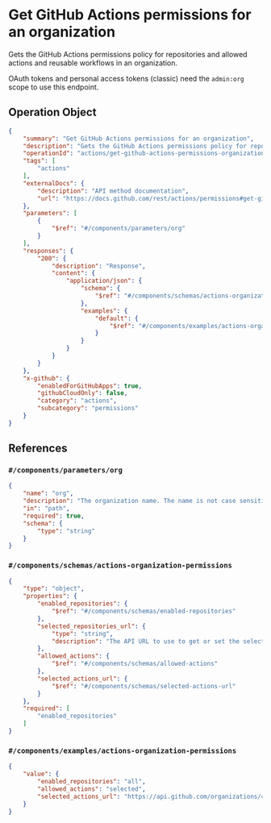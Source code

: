 # Get GitHub Actions permissions for an organization

Gets the GitHub Actions permissions policy for repositories and allowed actions and reusable workflows in an organization.

OAuth tokens and personal access tokens (classic) need the `admin:org` scope to use this endpoint.

## Operation Object

```json
{
    "summary": "Get GitHub Actions permissions for an organization",
    "description": "Gets the GitHub Actions permissions policy for repositories and allowed actions and reusable workflows in an organization.\n\nOAuth tokens and personal access tokens (classic) need the `admin:org` scope to use this endpoint.",
    "operationId": "actions/get-github-actions-permissions-organization",
    "tags": [
        "actions"
    ],
    "externalDocs": {
        "description": "API method documentation",
        "url": "https://docs.github.com/rest/actions/permissions#get-github-actions-permissions-for-an-organization"
    },
    "parameters": [
        {
            "$ref": "#/components/parameters/org"
        }
    ],
    "responses": {
        "200": {
            "description": "Response",
            "content": {
                "application/json": {
                    "schema": {
                        "$ref": "#/components/schemas/actions-organization-permissions"
                    },
                    "examples": {
                        "default": {
                            "$ref": "#/components/examples/actions-organization-permissions"
                        }
                    }
                }
            }
        }
    },
    "x-github": {
        "enabledForGitHubApps": true,
        "githubCloudOnly": false,
        "category": "actions",
        "subcategory": "permissions"
    }
}
```

## References

### `#/components/parameters/org`

```json
{
    "name": "org",
    "description": "The organization name. The name is not case sensitive.",
    "in": "path",
    "required": true,
    "schema": {
        "type": "string"
    }
}
```

### `#/components/schemas/actions-organization-permissions`

```json
{
    "type": "object",
    "properties": {
        "enabled_repositories": {
            "$ref": "#/components/schemas/enabled-repositories"
        },
        "selected_repositories_url": {
            "type": "string",
            "description": "The API URL to use to get or set the selected repositories that are allowed to run GitHub Actions, when `enabled_repositories` is set to `selected`."
        },
        "allowed_actions": {
            "$ref": "#/components/schemas/allowed-actions"
        },
        "selected_actions_url": {
            "$ref": "#/components/schemas/selected-actions-url"
        }
    },
    "required": [
        "enabled_repositories"
    ]
}
```

### `#/components/examples/actions-organization-permissions`

```json
{
    "value": {
        "enabled_repositories": "all",
        "allowed_actions": "selected",
        "selected_actions_url": "https://api.github.com/organizations/42/actions/permissions/selected-actions"
    }
}
```